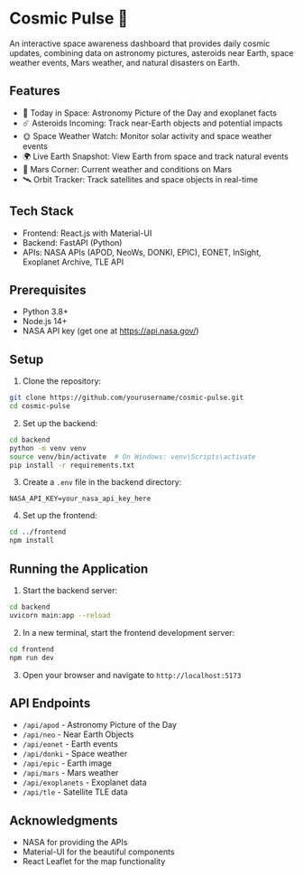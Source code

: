 # Cosmic Pulse 🌌

An interactive space awareness dashboard that provides daily cosmic updates, combining data on astronomy pictures, asteroids near Earth, space weather events, Mars weather, and natural disasters on Earth.

## Features

- 🌌 Today in Space: Astronomy Picture of the Day and exoplanet facts
- ☄️ Asteroids Incoming: Track near-Earth objects and potential impacts
- 🌞 Space Weather Watch: Monitor solar activity and space weather events
- 🌍 Live Earth Snapshot: View Earth from space and track natural events
- 🔴 Mars Corner: Current weather and conditions on Mars
- 🛰️ Orbit Tracker: Track satellites and space objects in real-time

## Tech Stack

- Frontend: React.js with Material-UI
- Backend: FastAPI (Python)
- APIs: NASA APIs (APOD, NeoWs, DONKI, EPIC), EONET, InSight, Exoplanet Archive, TLE API

## Prerequisites

- Python 3.8+
- Node.js 14+
- NASA API key (get one at https://api.nasa.gov/)

## Setup

1. Clone the repository:
```bash
git clone https://github.com/yourusername/cosmic-pulse.git
cd cosmic-pulse
```

2. Set up the backend:
```bash
cd backend
python -m venv venv
source venv/bin/activate  # On Windows: venv\Scripts\activate
pip install -r requirements.txt
```

3. Create a `.env` file in the backend directory:
```
NASA_API_KEY=your_nasa_api_key_here
```

4. Set up the frontend:
```bash
cd ../frontend
npm install
```

## Running the Application

1. Start the backend server:
```bash
cd backend
uvicorn main:app --reload
```

2. In a new terminal, start the frontend development server:
```bash
cd frontend
npm run dev
```

3. Open your browser and navigate to `http://localhost:5173`

## API Endpoints

- `/api/apod` - Astronomy Picture of the Day
- `/api/neo` - Near Earth Objects
- `/api/eonet` - Earth events
- `/api/donki` - Space weather
- `/api/epic` - Earth image
- `/api/mars` - Mars weather
- `/api/exoplanets` - Exoplanet data
- `/api/tle` - Satellite TLE data

## Acknowledgments

- NASA for providing the APIs
- Material-UI for the beautiful components
- React Leaflet for the map functionality 